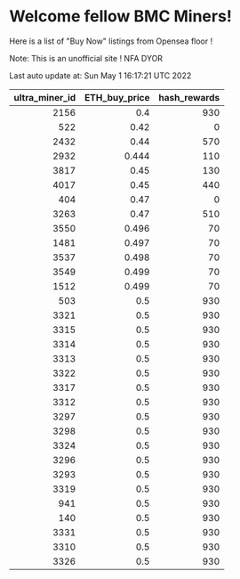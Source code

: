 # Welcome fellow BMC Miners!
Here is a list of "Buy Now" listings from Opensea floor !

Note: This is an unofficial site ! NFA DYOR


Last auto update at: Sun May  1 16:17:21 UTC 2022


|   ultra_miner_id |   ETH_buy_price |   hash_rewards |
|-----------------:|----------------:|---------------:|
|             2156 |           0.4   |            930 |
|              522 |           0.42  |              0 |
|             2432 |           0.44  |            570 |
|             2932 |           0.444 |            110 |
|             3817 |           0.45  |            130 |
|             4017 |           0.45  |            440 |
|              404 |           0.47  |              0 |
|             3263 |           0.47  |            510 |
|             3550 |           0.496 |             70 |
|             1481 |           0.497 |             70 |
|             3537 |           0.498 |             70 |
|             3549 |           0.499 |             70 |
|             1512 |           0.499 |             70 |
|              503 |           0.5   |            930 |
|             3321 |           0.5   |            930 |
|             3315 |           0.5   |            930 |
|             3314 |           0.5   |            930 |
|             3313 |           0.5   |            930 |
|             3322 |           0.5   |            930 |
|             3317 |           0.5   |            930 |
|             3312 |           0.5   |            930 |
|             3297 |           0.5   |            930 |
|             3298 |           0.5   |            930 |
|             3324 |           0.5   |            930 |
|             3296 |           0.5   |            930 |
|             3293 |           0.5   |            930 |
|             3319 |           0.5   |            930 |
|              941 |           0.5   |            930 |
|              140 |           0.5   |            930 |
|             3331 |           0.5   |            930 |
|             3310 |           0.5   |            930 |
|             3326 |           0.5   |            930 |